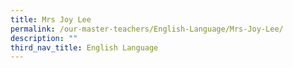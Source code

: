 ```yaml
---
title: Mrs Joy Lee
permalink: /our-master-teachers/English-Language/Mrs-Joy-Lee/
description: ""
third_nav_title: English Language
---
```

